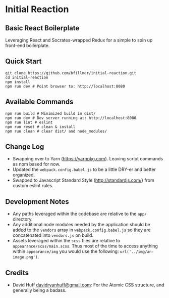
# Initial Reaction
## Basic React Boilerplate

Leveraging React and Socrates-wrapped Redux for a simple to spin up front-end boilerplate.

## Quick Start

```shell
git clone https://github.com/bfillmer/initial-reaction.git
cd initial-reaction
npm install
npm run dev # Point browser to: http://localhost:8080
```

## Available Commands

```shell
npm run build # Minimized build in dist/
npm run dev # Dev server running at: http://localhost:8080
npm run lint # eslint
npm run reset # clean & install
npm run clean # clear dist/ and node_modules/
```

## Change Log
* Swapping over to Yarn (https://yarnpkg.com). Leaving script commands as npm based for now.
* Updated the `webpack.config.babel.js` to be a little DRY-er and better organized.
* Swapped to Javascript Standard Style (http://standardjs.com/) from custom eslint rules.

## Development Notes

* Any paths leveraged within the codebase are relative to the `app/` directory.
* Any additional node modules needed by the application should be added to the `vendors` array in `webpack.config.babel.js` so they are concatenated into `vendors.js` on build.
* Assets leveraged within the `scss` files are relative to `appearance/scss/main.scss`. Thus most of the time to access anything within `appearance/img` you would use the following: `url('../img/an-image.png')`.

## Credits

* David Huff [davidryanhuff@gmail.com](davidryanhuff@gmail.com): For the Atomic CSS structure, and generally being a badass.
